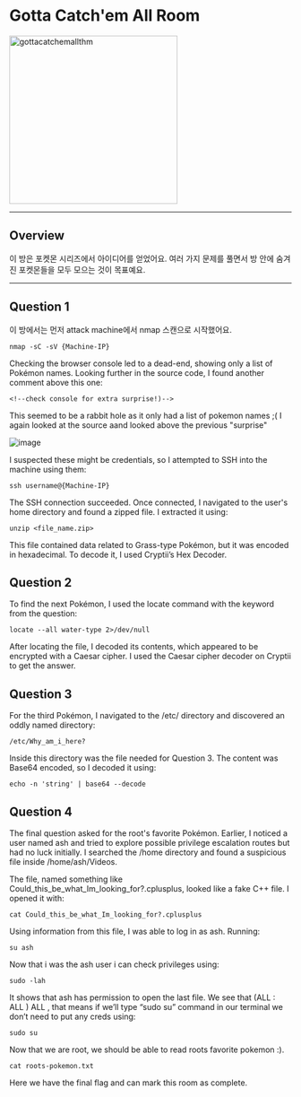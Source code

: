 # Gotta Catch'em All Room

<p align="left">
  <img src="https://github.com/user-attachments/assets/56cd072b-fc45-4deb-a4b0-7ba43aca8ec6" alt="gottacatchemallthm" width="300">
</p>




---

## Overview  
이 방은 포켓몬 시리즈에서 아이디어를 얻었어요. 여러 가지 문제를 풀면서 방 안에 숨겨진 포켓몬들을 모두 모으는 것이 목표예요.

---

## Question 1

이 방에서는 먼저 attack machine에서 nmap 스캔으로 시작했어요.

```
nmap -sC -sV {Machine-IP}
```
Checking the browser console led to a dead-end, showing only a list of Pokémon names. Looking further in the source code, I found another comment above this one:
```
<!--check console for extra surprise!)--> 
```
This seemed to be a rabbit hole as it only had a list of pokemon names ;(
I again looked at the source aand looked above the previous "surprise"

![image](https://user-images.githubusercontent.com/71709864/220814080-0b063f36-5633-4bc3-9bdf-a2ab4db83550.png)

I suspected these might be credentials, so I attempted to SSH into the machine using them:
```
ssh username@{Machine-IP}
```

The SSH connection succeeded. Once connected, I navigated to the user's home directory and found a zipped file. I extracted it using:


```
unzip <file_name.zip>
```

This file contained data related to Grass-type Pokémon, but it was encoded in hexadecimal. To decode it, I used Cryptii’s Hex Decoder.



## Question 2

To find the next Pokémon, I used the locate command with the keyword from the question:
```
locate --all water-type 2>/dev/null
```

After locating the file, I decoded its contents, which appeared to be encrypted with a Caesar cipher. I used the Caesar cipher decoder on Cryptii to get the answer.


## Question 3

For the third Pokémon, I navigated to the /etc/ directory and discovered an oddly named directory:
```
/etc/Why_am_i_here?
```
Inside this directory was the file needed for Question 3. The content was Base64 encoded, so I decoded it using:

```
echo -n 'string' | base64 --decode
```

## Question 4 

The final question asked for the root's favorite Pokémon. Earlier, I noticed a user named ash and tried to explore possible privilege escalation routes but had no luck initially. I searched the /home directory and found a suspicious file inside /home/ash/Videos.

The file, named something like Could_this_be_what_Im_looking_for?.cplusplus, looked like a fake C++ file. I opened it with:

```
cat Could_this_be_what_Im_looking_for?.cplusplus
```

Using information from this file, I was able to log in as ash. Running:

```
su ash
```
Now that i was the ash user i can check privileges using:

```
sudo -lah
```
It shows that ash has permission to open the last file.  We see that (ALL : ALL ) ALL , that means if we’ll type “sudo su” command in our terminal we don’t need to put any creds using:
```
sudo su
```
Now that we are root, we should be able to read roots favorite pokemon :).
```
cat roots-pokemon.txt
```

Here we have the final flag and can mark this room as complete. 


